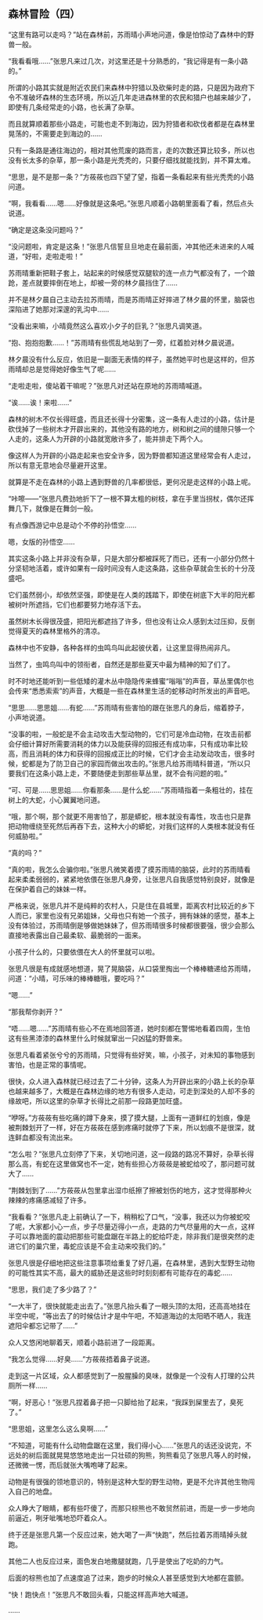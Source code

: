 ## 森林冒险（四）

“这里有路可以走吗？”站在森林前，苏雨晴小声地问道，像是怕惊动了森林中的野兽一般。

“我看看哦……”张思凡来过几次，对这里还是十分熟悉的，“我记得是有一条小路的。”

所谓的小路其实就是附近农民们来森林中狩猎以及砍柴时走的路，只是因为政府下令不准破坏森林的生态环境，所以近几年走进森林里的农民和猎户也越来越少了，即使有几条经常走的小路，也长满了杂草。

而且就算顺着那些小路走，可能也走不到海边，因为狩猎者和砍伐者都是在森林里晃荡的，不需要走到海边的……

只有一条路是通往海边的，相对其他荒废的路而言，走的次数还算比较多，所以也没有长太多的杂草，那一条小路是光秃秃的，只要仔细找就能找到，并不算太难。

“思思，是不是那一条？”方莜莜也四下望了望，指着一条看起来有些光秃秃的小路问道。

“啊，我看看……嗯……好像就是这条吧。”张思凡顺着小路朝里面看了看，然后点头说道。

“确定是这条没问题吗？”

“没问题啦，肯定是这条！”张思凡信誓旦旦地走在最前面，冲其他还未进来的人喊道，“好啦，走啦走啦！”

苏雨晴重新把鞋子套上，站起来的时候感觉双腿软的连一点力气都没有了，一个踉跄，差点就要摔倒在地上，却被一旁的林夕晨挡住了……

并不是林夕晨自己主动去拉苏雨晴，而是苏雨晴正好摔进了林夕晨的怀里，脑袋也深陷进了她那对深邃的乳沟中……

“没看出来嘛，小晴竟然这么喜欢小夕子的巨乳？”张思凡调笑道。

“抱、抱抱抱歉……！”苏雨晴有些慌乱地站到了一旁，红着脸对林夕晨说道。

林夕晨没有什么反应，依旧是一副面无表情的样子，虽然她平时也是这样的，但苏雨晴却总是觉得她好像生气了呢……

“走啦走啦，傻站着干嘛呢？”张思凡对还站在原地的苏雨晴喊道。

“诶……诶！来啦……”

森林的树木不仅长得旺盛，而且还长得十分密集，这一条有人走过的小路，估计是砍伐掉了一些树木才开辟出来的，其他没有路的地方，树和树之间的缝隙只够一个人走的，这条人为开辟的小路就宽敞许多了，能并排走下两个人。

像这样人为开辟的小路走起来也安全许多，因为野兽都知道这里经常会有人走过，所以有意无意地会尽量避开这里。

就算是不走在森林的小路上遇到野兽的几率都很低，更何况是走这样的小路上呢。

“咔嚓——”张思凡费劲地折下了一根不算太粗的树枝，拿在手里当拐杖，偶尔还挥舞几下，就像是在舞剑一般。

有点像西游记中总是动个不停的孙悟空……

嗯，女版的孙悟空……

其实这条小路上并非没有杂草，只是大部分都被踩死了而已，还有一小部分仍然十分坚韧地活着，或许如果有一段时间没有人走这条路，这些杂草就会生长的十分茂盛吧。

它们虽然弱小，却依然坚强，即使是在人类的践踏下，即使在树底下大半的阳光都被树叶所遮挡，它们也都要努力地存活下去。

虽然树木长得很茂盛，把阳光都遮挡了许多，但也没有让众人感到太过压抑，反倒觉得夏天的森林里格外的清凉。

森林中也不安静，各种各样的虫鸣鸟叫此起彼伏着，让这里显得热闹非凡。

当然了，虫鸣鸟叫中的领衔者，自然还是那些夏天中最为精神的知了们了。

时不时地还能听到一些低矮的灌木丛中隐隐传来蜂蜜“嗡嗡”的声音，草丛里偶尔也会传来“悉悉索索”的声音，大概是一些在森林里生活的蛇移动时所发出的声音吧。

“思思……思思姐……有蛇……”苏雨晴有些害怕的跟在张思凡的身后，缩着脖子，小声地说道。

“没事的啦，一般蛇是不会主动攻击大型动物的，它们可是冷血动物，在攻击前都会仔细计算好所需要消耗的体力以及能获得的回报还有成功率，只有成功率比较高，而且消耗的体力和获得的回报成正比的时候，它们才会主动发动攻击，很多时候，蛇都是为了防卫自己的家园而做出攻击的。”张思凡给苏雨晴科普道，“所以只要我们在这条小路上走，不要随便走到那些草丛里，就不会有问题的啦。”

“可、可是……思思姐……你看那条……是什么蛇……”苏雨晴指着一条粗壮的，挂在树上的大蛇，小心翼翼地问道。

“哦，那个啊，那个就更不用害怕了，那是蟒蛇，根本就没有毒性，攻击也只是靠把动物缠绕至死然后再吞下去，这种大小的蟒蛇，对我们这样的人类根本就没有任何威胁啦。”

“真的吗？”

“真的啦，我怎么会骗你啦。”张思凡微笑着摸了摸苏雨晴的脑袋，此时的苏雨晴看起来柔柔弱弱的，紧紧地依偎在张思凡身旁，让张思凡自我感觉特别良好，就像是在保护着自己的妹妹一样。

严格来说，张思凡并不是纯粹的农村人，只是住在县城里，距离农村比较近的乡下人而已，家里也没有兄弟姐妹，父母也只有她一个孩子，拥有妹妹的感觉，基本上没有体验过，苏雨晴倒是够做她妹妹了，但苏雨晴很多时候都很要强，很少会那么直接地表露出自己最柔软、最脆弱的一面来。

小孩子什么的，只要依偎在大人的怀里就可以啦。

张思凡很是有成就感地想道，晃了晃脑袋，从口袋里掏出一个棒棒糖递给苏雨晴，问道：“小晴，可乐味的棒棒糖哦，要吃吗？”

“嗯……”

“那我帮你剥开？”

“唔……嗯……”苏雨晴有些心不在焉地回答道，她时刻都在警惕地看着四周，生怕这有些黑漆漆的森林里什么时候就窜出一只凶猛的野兽来。

张思凡看着紧张兮兮的苏雨晴，只觉得有些好笑，嘛，小孩子，对未知的事物感到害怕，也是正常的事情呢。

很快，众人进入森林就已经过去了二十分钟，这条人为开辟出来的小路上长的杂草也越来越多了，大概是在森林边缘的地方有很多人走动，可走到深处的人却不多的缘故吧，所以这里的杂草才长得比之前那一段路更加旺盛。

“咿呀。”方莜莜有些吃痛的蹲下身来，摸了摸大腿，上面有一道鲜红的划痕，像是被荆棘划开了一样，好在方莜莜在感到疼痛时就停了下来，所以划痕不是很深，就连鲜血都没有流出来。

“怎么啦？”张思凡立刻停了下来，关切地问道，这一段路的路况不算好，杂草长得那么高，有蛇在这里做窝也不一定，她有些担心方莜莜是被蛇给咬了，那问题可就大了……

“荆棘划到了……”方莜莜从包里拿出湿巾纸擦了擦被划伤的地方，这才觉得那种火辣辣的疼痛感减轻了许多。

“我看看？”张思凡走上前确认了一下，稍稍松了口气，“没事，我还以为你被蛇咬了呢，大家都小心一点，步子尽量迈得小一点，走路的力气尽量用的大一点，这样子可以靠地面的震动把那些可能盘踞在半路上的蛇给吓走，除非我们是很突然的走进它们的巢穴里，毒蛇应该是不会主动来咬我们的。”

张思凡很是仔细地把这些注意事项给重复了好几遍，在森林里，遇到大型野生动物的可能性其实不高，最大的威胁还是这些时时刻刻都有可能存在的毒蛇……

“思思，我们走了多少路了？”

“一大半了，很快就能走出去了。”张思凡抬头看了一眼头顶的太阳，还高高地挂在半空中呢，“等出去了的时候估计才是中午吧，不知道海边的太阳晒不晒人，我连遮阳伞都忘记带了……”

众人又悠闲地聊着天，顺着小路前进了一段距离。

“我怎么觉得……好臭……”方莜莜捂着鼻子说道。

走到这一片区域，众人都感觉到了一股腥臊的臭味，就像是一个没有人打理的公共厕所一样……

“啊，好恶心！”张思凡捏着鼻子把一只脚给抬了起来，“我踩到屎里去了，臭死了。”

“思思姐，这里怎么这么臭啊……”

“不知道，可能有什么动物盘踞在这里，我们得小心……”张思凡的话还没说完，不远处的树后面就晃晃悠悠地走出一只壮硕的狗熊，狗熊看见了张思凡等人的时候，还微微一愣，而后就张大嘴咆哮了起来。

动物是有很强的领地意识的，特别是这种大型的野生动物，更是不允许其他生物闯入自己的地盘。

众人睁大了眼睛，都有些吓傻了，而那只棕熊也不敢贸然前进，而是一步一步地向前逼近，咧牙呲嘴地恐吓着众人。

终于还是张思凡第一个反应过来，她大喝了一声“快跑”，然后拉着苏雨晴掉头就跑。

其他二人也反应过来，面色发白地撒腿就跑，几乎是使出了吃奶的力气。

后面的棕熊也加了点速度追了过来，跑步的时候众人甚至感觉到大地都在震颤。

“快！跑快点！”张思凡不敢回头看，只能这样高声地大喊道。

……
